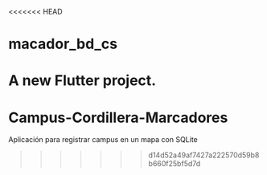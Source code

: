 <<<<<<< HEAD
# macador_bd_cs

A new Flutter project.
=======
# Campus-Cordillera-Marcadores
Aplicación para registrar campus en un mapa con SQLite
>>>>>>> d14d52a49af7427a222570d59b8b660f25bf5d7d
